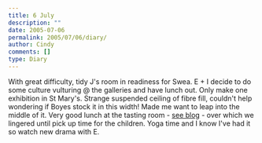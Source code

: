 ```yaml
---
title: 6 July
description: ""
date: 2005-07-06
permalink: 2005/07/06/diary/
author: Cindy
comments: []
type: Diary
---
```


With great difficulty, tidy J's room in readiness for Swea. E + I decide to do some culture vulturing @ the galleries and have lunch out. Only make one exhibition in St Mary's. Strange suspended ceiling of fibre fill, couldn't help wondering if Boyes stock it in this width! Made me want to leap into the middle of it. Very good lunch at the tasting room - [see blog](/2005/07/06/the-tasting-room) - over which we lingered until pick up time for the children. Yoga time and I know I've had it so watch new drama with E.
